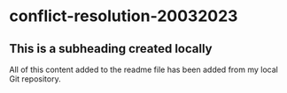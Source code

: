 # conflict-resolution-20032023

## This is a subheading created locally

All of this content added to the readme file has been added from my local Git repository.
